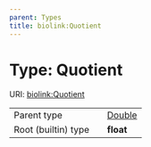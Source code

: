 ```yaml
---
parent: Types
title: biolink:Quotient
---
```


# Type: Quotient




URI: [biolink:Quotient](https://w3id.org/biolink/vocab/Quotient)

|  |  |  |
| --- | --- | --- |
| Parent type | | [Double](types/Double.md) |
| Root (builtin) type | | **float** |
